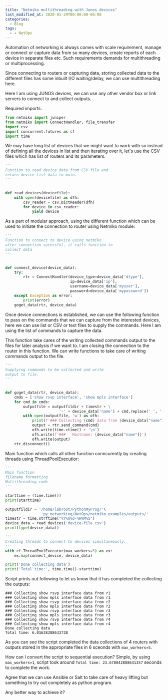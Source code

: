 ```yaml
---
title: "Netmiko multithreading with Junos devices"
last_modified_at: 2020-01-29T00:00:00-06:00
categories:
  - Blog
tags:
  - - NetOps
---
```


Automation of networking is always comes with scale requirement, manage or connect or capture data from so many devices, create reports of each device in separate files etc. Such requirements demands for multithreading or multiprocessing. 

Since connecting to routers or capturing data, storing collected data to the different files has some inbuilt I/O waiting/delay, we can use multithreading here.

Here I am using JUNOS devices, we can use any other vendor box or link servers to connect to and collect outputs. 

Required imports:
```python
from netmiko import juniper
from netmiko import ConnectHandler, file_transfer
import csv
import concurrent.futures as cf
import time
```
We may have long list of devices that we might want to work with so instead of defining all the devices in list and then iterating over it, let's use the CSV files which has list of routers and its parameters.
```python
'''
Function to read device data from CSV file and
return device list data to main.
'''


def read_devices(devicefile):
    with open(devicefile) as dfh:
        csv_reader = csv.DictReader(dfh)
        for device in csv_reader:
            yield device
```
As a part of modular approach, using the different function which can be used to initiate the connection to router using Netmiko module:
```python
'''
Function to connect to device using netmiko
after connection sucessful, it calls function to
collect data
'''


def connect_device(device_data):
    try:
        rtr = ConnectHandler(device_type=device_data['dtype'],
                             ip=device_data['ip'],
                             username=device_data['myuser'],
                             password=device_data['mypassword'])
    except Exception as error:
        print(error)
    goget_data(rtr, device_data)
```
Once device connections is established, we can use the following function to pass on the commands that we can capture from the interested devices, here we can use list or CSV or text files to supply the commands. Here I am using the list of commands to capture the data.

This function take cares of the writing collected commands output to the files for later analysis if we want to. I am closing the connection to the router in this function. We can write functions to take care of writing commands output to the file.
```python
'''
Supplying commands to be collected and write
output to file.
'''


def goget_data(rtr, device_data):
    cmds = ['show rsvp interface', 'show mpls interface']
    for cmd in cmds:
        outputfile = outputfildir + timestr + \
                        '-' + device_data['name'] + cmd.replace(' ', '-') + '.log'
        with open(outputfile, 'w') as ofh:
            print(f'### Collecting {cmd} data from {device_data["name"]}')
            output = rtr.send_command(cmd)
            ofh.write(time.ctime() + '\n')
            ofh.write(f'###   Hostname: {device_data["name"]}')
            ofh.write(output)
    rtr.disconnect()
```
Main function which calls all other function conncurently by creating threads using ThreadPoolExecutior:
```python
'''
Main function
filename formatting
Multithreading code
'''

starttime = (time.time())
print(starttime)

outputfildir = '/home/labroot/PythonMyProg/'\
                'py_networking/NetOps/netmiko_examples/outputs/'
timestr = time.strftime("%Y%m%d-%H%M%S")
device_data = read_devices('device-file.csv')
print(type(device_data))

'''
Creating threads to connect to devices simultaneously.
'''
with cf.ThreadPoolExecutor(max_workers=5) as ex:
    ex.map(connect_device, device_data)

print('Done collecting data')
print('Total time:', time.time()-starttime)
```
Script prints out following to let us know that it has completed the collecting the outputs:
```
### Collecting show rsvp interface data from r1
### Collecting show mpls interface data from r1
### Collecting show rsvp interface data from r2
### Collecting show mpls interface data from r2
### Collecting show rsvp interface data from r3
### Collecting show mpls interface data from r3
### Collecting show rsvp interface data from r4
### Collecting show mpls interface data from r4
Done collecting data
Total time: 6.01638388633728
```
As you can see the script completed the data collections of 4 routers with outputs stored in the appropriate files in 6 sceonds with ```max_workers=5```. 

How can I convert the script to sequential execution? Simple, by using ```max_workers=1```, script took around ```Total time: 23.678042888641357``` seconds to complete the work.

Agree that we can use Ansible or Salt to take care of heavy lifting but something to try out completely as python program.

Any better way to achieve it? 